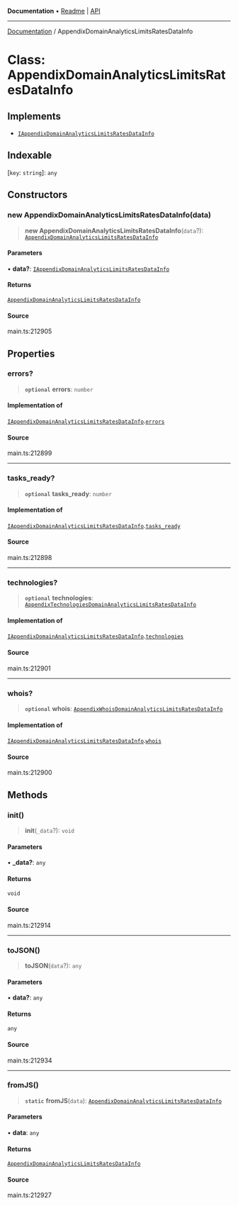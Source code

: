 **Documentation** • [Readme](../README.md) \| [API](../globals.md)

***

[Documentation](../README.md) / AppendixDomainAnalyticsLimitsRatesDataInfo

# Class: AppendixDomainAnalyticsLimitsRatesDataInfo

## Implements

- [`IAppendixDomainAnalyticsLimitsRatesDataInfo`](../interfaces/IAppendixDomainAnalyticsLimitsRatesDataInfo.md)

## Indexable

 \[`key`: `string`\]: `any`

## Constructors

### new AppendixDomainAnalyticsLimitsRatesDataInfo(data)

> **new AppendixDomainAnalyticsLimitsRatesDataInfo**(`data`?): [`AppendixDomainAnalyticsLimitsRatesDataInfo`](AppendixDomainAnalyticsLimitsRatesDataInfo.md)

#### Parameters

• **data?**: [`IAppendixDomainAnalyticsLimitsRatesDataInfo`](../interfaces/IAppendixDomainAnalyticsLimitsRatesDataInfo.md)

#### Returns

[`AppendixDomainAnalyticsLimitsRatesDataInfo`](AppendixDomainAnalyticsLimitsRatesDataInfo.md)

#### Source

main.ts:212905

## Properties

### errors?

> **`optional`** **errors**: `number`

#### Implementation of

[`IAppendixDomainAnalyticsLimitsRatesDataInfo`](../interfaces/IAppendixDomainAnalyticsLimitsRatesDataInfo.md).[`errors`](../interfaces/IAppendixDomainAnalyticsLimitsRatesDataInfo.md#errors)

#### Source

main.ts:212899

***

### tasks\_ready?

> **`optional`** **tasks\_ready**: `number`

#### Implementation of

[`IAppendixDomainAnalyticsLimitsRatesDataInfo`](../interfaces/IAppendixDomainAnalyticsLimitsRatesDataInfo.md).[`tasks_ready`](../interfaces/IAppendixDomainAnalyticsLimitsRatesDataInfo.md#tasks_ready)

#### Source

main.ts:212898

***

### technologies?

> **`optional`** **technologies**: [`AppendixTechnologiesDomainAnalyticsLimitsRatesDataInfo`](AppendixTechnologiesDomainAnalyticsLimitsRatesDataInfo.md)

#### Implementation of

[`IAppendixDomainAnalyticsLimitsRatesDataInfo`](../interfaces/IAppendixDomainAnalyticsLimitsRatesDataInfo.md).[`technologies`](../interfaces/IAppendixDomainAnalyticsLimitsRatesDataInfo.md#technologies)

#### Source

main.ts:212901

***

### whois?

> **`optional`** **whois**: [`AppendixWhoisDomainAnalyticsLimitsRatesDataInfo`](AppendixWhoisDomainAnalyticsLimitsRatesDataInfo.md)

#### Implementation of

[`IAppendixDomainAnalyticsLimitsRatesDataInfo`](../interfaces/IAppendixDomainAnalyticsLimitsRatesDataInfo.md).[`whois`](../interfaces/IAppendixDomainAnalyticsLimitsRatesDataInfo.md#whois)

#### Source

main.ts:212900

## Methods

### init()

> **init**(`_data`?): `void`

#### Parameters

• **\_data?**: `any`

#### Returns

`void`

#### Source

main.ts:212914

***

### toJSON()

> **toJSON**(`data`?): `any`

#### Parameters

• **data?**: `any`

#### Returns

`any`

#### Source

main.ts:212934

***

### fromJS()

> **`static`** **fromJS**(`data`): [`AppendixDomainAnalyticsLimitsRatesDataInfo`](AppendixDomainAnalyticsLimitsRatesDataInfo.md)

#### Parameters

• **data**: `any`

#### Returns

[`AppendixDomainAnalyticsLimitsRatesDataInfo`](AppendixDomainAnalyticsLimitsRatesDataInfo.md)

#### Source

main.ts:212927
